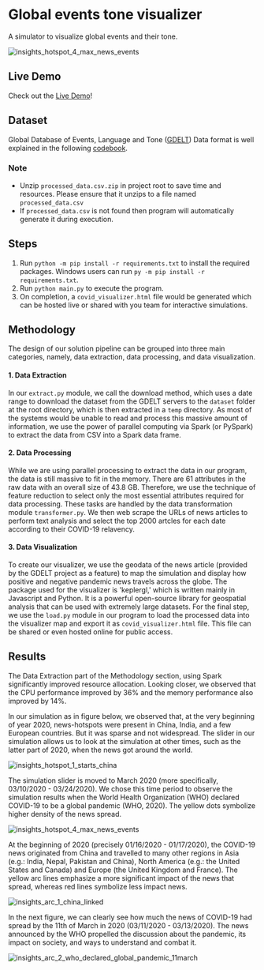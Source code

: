 # Global events tone visualizer
A simulator to visualize global events and their tone.

![insights_hotspot_4_max_news_events](https://user-images.githubusercontent.com/22005866/143729754-75c9922b-b45d-4b7e-81a6-1e563f0c3d1f.png)

## Live Demo
Check out the <a href="https://dabasjayant.github.io/global-events-tone-visualizer/output/index.html">Live Demo</a>!

## Dataset
Global Database of Events, Language and Tone (<a href="https://www.gdeltproject.org/data.html#rawdatafiles">GDELT</a>)
Data format is well explained in the following <a href="http://data.gdeltproject.org/documentation/GDELT-Event_Codebook-V2.0.pdf">codebook</a>.

### Note
- Unzip `processed_data.csv.zip` in project root to save time and resources. Please ensure that it unzips to a file named `processed_data.csv`
- If `processed_data.csv` is not found then program will automatically generate it during execution.

## Steps
1. Run `python -m pip install -r requirements.txt` to install the required packages. Windows users can run `py -m pip install -r requirements.txt`.
2. Run `python main.py` to execute the program.
3. On completion, a `covid_visualizer.html` file would be generated which can be hosted live or shared with you team for interactive simulations.

## Methodology
The design of our solution pipeline can be grouped into three main categories, namely, data extraction, data processing, and data visualization.

#### 1. Data Extraction
In our `extract.py` module, we call the download method, which uses a date range to download the dataset from the GDELT servers to the `dataset` folder at the root directory, which is then extracted in a `temp` directory. As most of the systems would be unable to read and process this massive amount of information, we use the power of parallel computing via Spark (or PySpark) to extract the data from CSV into a Spark data frame.

#### 2. Data Processing
While we are using parallel processing to extract the data in our program, the data is still massive to fit in the memory. There are 61 attributes in the raw data with an overall size of 43.8 GB. Therefore, we use the technique of feature reduction to select only the most essential attributes required for data processing. These tasks are handled by the data transformation module `transformer.py`. We then web scrape the URLs of news articles to perform text analysis and select the top 2000 artcles for each date according to their COVID-19 relavency.

#### 3. Data Visualization
To create our visualizer, we use the geodata of the news article (provided by the GDELT project as a feature) to map the simulation and display how positive and negative pandemic news travels across the globe. The package used for the visualizer is 'keplergl,' which is written mainly in Javascript and Python. It is a powerful open-source library for geospatial analysis that can be used with extremely large datasets. For the final step, we use the `load.py` module in our program to load the processed data into the visualizer map and export it as `covid_visualizer.html` file. This file can be shared or even hosted online for public access.

## Results
The Data Extraction part of the Methodology section, using Spark significantly improved resource allocation. Looking closer, we observed that the CPU performance improved by 36% and the memory performance also improved by 14%.

In our simulation as in figure below, we observed that, at the very beginning of year 2020, news-hotspots were present in China, India, and a few European countries. But it was sparse and not widespread. The slider in our simulation allows us to look at the simulation at other times, such as the latter part of 2020, when the news got around the world.

![insights_hotspot_1_starts_china](https://user-images.githubusercontent.com/22005866/143729790-102189c1-5a98-4924-9334-a78fcdfa486f.png)

The simulation slider is moved to March 2020 (more specifically, 03/10/2020 - 03/24/2020). We chose this time period to observe the simulation results when the World Health Organization (WHO) declared COVID-19 to be a global pandemic (WHO, 2020). The yellow dots symbolize higher density of the news spread.

![insights_hotspot_4_max_news_events](https://user-images.githubusercontent.com/22005866/143729806-65cd0156-2b87-4185-a3dc-0d7abd05d27a.png)

At the beginning of 2020 (precisely 01/16/2020 - 01/17/2020), the COVID-19 news originated from China and travelled to many other regions in Asia (e.g.: India, Nepal, Pakistan and China), North America (e.g.: the United States and Canada) and Europe (the United Kingdom and France). The yellow arc lines emphasize a more significant impact of the news that spread, whereas red lines symbolize less impact news.

![insights_arc_1_china_linked](https://user-images.githubusercontent.com/22005866/143729811-42e8d4c7-7197-4fab-9931-2380ce262eb9.png)

In the next figure, we can clearly see how much the news of COVID-19 had spread by the 11th of March in 2020 (03/11/2020 - 03/13/2020). The news announced by the WHO propelled the discussion about the pandemic, its impact on society, and ways to understand and combat it.

![insights_arc_2_who_declared_global_pandemic_11march](https://user-images.githubusercontent.com/22005866/143729818-2715c3c4-433b-46b4-87a7-6be3bfe449cd.png)
